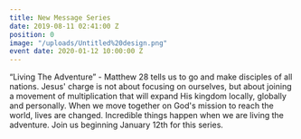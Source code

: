 ```yaml
---
title: New Message Series
date: 2019-08-11 02:41:00 Z
position: 0
image: "/uploads/Untitled%20design.png"
event date: 2020-01-12 10:00:00 Z
---
```


“Living The Adventure” - Matthew 28 tells us to go and make disciples of all nations. Jesus' charge is not about focusing on ourselves, but about joining a movement of multiplication that will expand His kingdom locally, globally and personally. When we move together on God's mission to reach the world, lives are changed. Incredible things happen when we are living the adventure. Join us beginning January 12th for this series. 